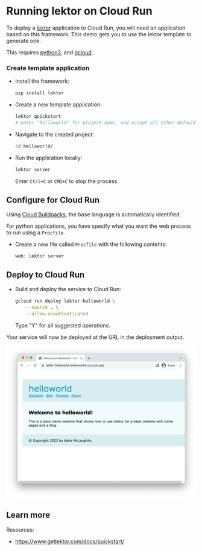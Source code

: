 # Running lektor on Cloud Run

<!--- Generated 2022-08-24 05:21:43.320046 -->

To deploy a [lektor](https://www.getlektor.com) application to Cloud Run, you will need an application
based on this framework. This demo gets you to use the lektor template to generate one. 

This requires [python3](https://cloud.google.com/python/docs/setup), and [gcloud](https://cloud.google.com/sdk/docs/install). 

### Create template application


* Install the framework:

    ```bash
    pip install lektor
    ```

* Create a new template application:

    ```bash
    lektor quickstart
    # enter "helloworld" for project name, and accept all other defaults. 

    ```




* Navigate to the created project:

    ```bash
    cd helloworld/
    ```

* Run the application locally:

    ```bash
    lektor server
    ```

    Enter `Ctrl+C` or `CMD+C` to stop the process.


## Configure for Cloud Run

Using [Cloud Buildpacks](https://github.com/GoogleCloudPlatform/buildpacks), 
the base language is automatically identified.



For python applications, you have specify what you want the web process to run using a `Procfile`. 

* Create a new file called `Procfile` with the following contents: 

    ```
    web: lektor server
    ```







## Deploy to Cloud Run

* Build and deploy the service to Cloud Run: 


    ```bash
    gcloud run deploy lektor-helloworld \
        --source . \
        --allow-unauthenticated 
    ```

    Type "Y" for all suggested operations.


Your service will now be deployed at the URL in the deployment output.

![Example lektor deployment](example.png)

## Learn more

Resources: 

- https://www.getlektor.com/docs/quickstart/
